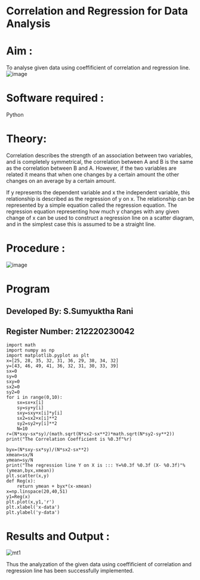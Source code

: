 # Correlation and Regression for Data Analysis
# Aim : 

To analyse given data using  coeffificient of correlation and regression line.
![image](https://user-images.githubusercontent.com/104613195/168224136-d6b64e64-7d3d-4775-9337-c8f96fe41f2d.png)


# Software required :  

Python

# Theory:

Correlation describes the strength of an association between two variables, and is completely symmetrical, the correlation between A and B is the same as the correlation between B and A. However, if the two variables are related it means that when one changes by a certain amount the other changes on an average by a certain amount.  

If y represents the dependent variable and x the independent variable, this relationship is described as the regression of y on x. The relationship can be represented by a simple equation called the regression equation. The regression equation representing how much y changes with any given change of x can be used to construct a regression line on a scatter diagram, and in the simplest case this is assumed to be a straight line.

# Procedure :

![image](https://user-images.githubusercontent.com/104613195/168225866-ac8f6610-bdc3-4ac2-a24e-2b24ba08e189.png)

# Program
## Developed By: S.Sumyuktha Rani
## Register Number: 212220230042
```
import math
import numpy as np
import matplotlib.pyplot as plt
x=[25, 28, 35, 32, 31, 36, 29, 38, 34, 32]
y=[43, 46, 49, 41, 36, 32, 31, 30, 33, 39]
sx=0
sy=0
sxy=0
sx2=0
sy2=0
for i in range(0,10):
    sx=sx+x[i]
    sy=sy+y[i]
    sxy=sxy+x[i]*y[i]
    sx2=sx2+x[i]**2
    sy2=sy2+y[i]**2
    N=10
r=(N*sxy-sx*sy)/(math.sqrt(N*sx2-sx**2)*math.sqrt(N*sy2-sy**2))
print("The Correlation Coefficient is %0.3f"%r)

byx=(N*sxy-sx*sy)/(N*sx2-sx**2)
xmean=sx/N
ymean=sy/N
print("The regression line Y on X is ::: Y=%0.3f %0.3f (X- %0.3f)"% (ymean,byx,xmean))
plt.scatter(x,y)
def Reg(x):
    return ymean + byx*(x-xmean)
x=np.linspace(20,40,51)
y1=Reg(x)
plt.plot(x,y1,'r')
plt.xlabel('x-data')
plt.ylabel('y-data')
```
# Results and Output : 
![mt1](https://user-images.githubusercontent.com/75235032/170188208-b8cd6711-732d-4238-a5c9-d7cb02f24713.jpg)

Thus the analyzation of the given data using coeffificient of correlation and regression line has been successfully implemented.
